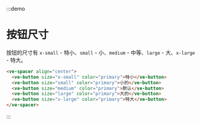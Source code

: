 :::demo

# 按钮尺寸

按钮的尺寸有 `x-small` - 特小、`small` - 小、`medium` - 中等、`large` - 大、`x-large` - 特大。

```html
<ve-spacer align="center">
  <ve-button size="x-small" color="primary">特小</ve-button>
  <ve-button size="small" color="primary">小的</ve-button>
  <ve-button size="medium" color="primary">默认</ve-button>
  <ve-button size="large" color="primary">大的</ve-button>
  <ve-button size="x-large" color="primary">特大</ve-button>
</ve-spacer>
```

:::